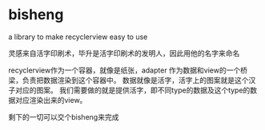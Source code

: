 # bisheng
a library to make recyclerview easy to use

灵感来自活字印刷术，毕升是活字印刷术的发明人，因此用他的名字来命名

recyclerview作为一个容器，就像是纸张，adapter 作为数据和view的一个桥梁，负责把数据渲染到这个容器中。 数据就像是活字，活字上的图案就是这个汉子对应的图案。
我们需要做的就是提供活字，即不同type的数据及这个type的数据对应渲染出来的view。

剩下的一切可以交个bisheng来完成

